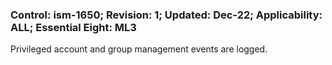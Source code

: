 ### Control: ism-1650; Revision: 1; Updated: Dec-22; Applicability: ALL; Essential Eight: ML3
<p>Privileged account and group management events are logged.</p>